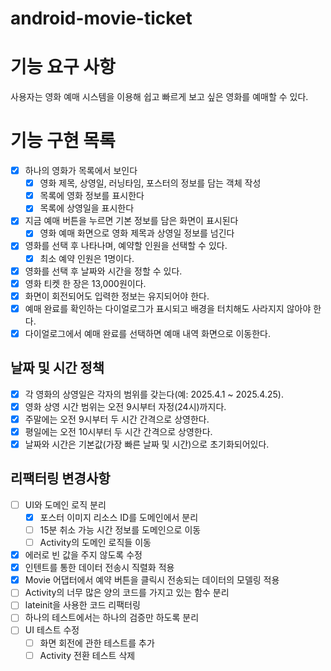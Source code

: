 # android-movie-ticket

# 기능 요구 사항

사용자는 영화 예매 시스템을 이용해 쉽고 빠르게 보고 싶은 영화를 예매할 수 있다.

# 기능 구현 목록

- [x] 하나의 영화가 목록에서 보인다
    - [x] 영화 제목, 상영일, 러닝타임, 포스터의 정보를 담는 객체 작성
    - [x] 목록에 영화 정보를 표시한다
    - [x] 목록에 상영일을 표시한다
- [x] 지금 예매 버튼을 누르면 기본 정보를 담은 화면이 표시된다
    - [x] 영화 예매 화면으로 영화 제목과 상영일 정보를 넘긴다
- [x] 영화를 선택 후 나타나며, 예약할 인원을 선택할 수 있다.
    - [x] 최소 예약 인원은 1명이다.
- [x] 영화를 선택 후 날짜와 시간을 정할 수 있다.
- [x]  영화 티켓 한 장은 13,000원이다.
- [x] 화면이 회전되어도 입력한 정보는 유지되어야 한다.
- [x] 예매 완료를 확인하는 다이얼로그가 표시되고 배경을 터치해도 사라지지 않아야 한다.
- [x] 다이얼로그에서 예매 완료를 선택하면 예매 내역 화면으로 이동한다.

## 날짜 및 시간 정책

- [x] 각 영화의 상영일은 각자의 범위를 갖는다(예: 2025.4.1 ~ 2025.4.25).
- [x] 영화 상영 시간 범위는 오전 9시부터 자정(24시)까지다.
- [x] 주말에는 오전 9시부터 두 시간 간격으로 상영한다.
- [x] 평일에는 오전 10시부터 두 시간 간격으로 상영한다.
- [x] 날짜와 시간은 기본값(가장 빠른 날짜 및 시간)으로 초기화되어있다.

## 리팩터링 변경사항

- [ ] UI와 도메인 로직 분리
  - [x] 포스터 이미지 리소스 ID를 도메인에서 분리
  - [ ] 15분 취소 가능 시간 정보를 도메인으로 이동
  - [ ] Activity의 도메인 로직들 이동
- [x] 에러로 빈 값을 주지 않도록 수정
- [x] 인텐트를 통한 데이터 전송시 직렬화 적용
- [x] Movie 어댑터에서 예약 버튼을 클릭시 전송되는 데이터의 모델링 적용
- [ ] Activity의 너무 많은 양의 코드를 가지고 있는 함수 분리
- [ ] lateinit을 사용한 코드 리팩터링
- [ ] 하나의 테스트에서는 하나의 검증만 하도록 분리
- [ ] UI 테스트 수정
  - [ ] 화면 회전에 관한 테스트를 추가
  - [ ] Activity 전환 테스트 삭제